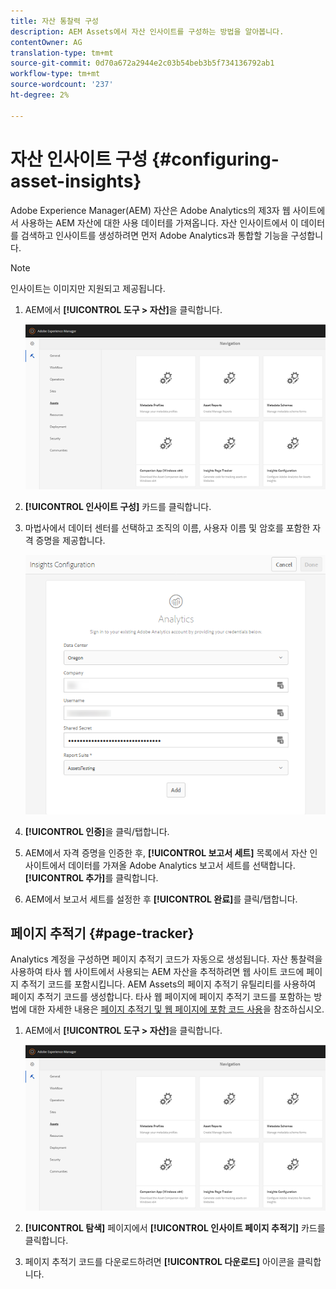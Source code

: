 ```yaml
---
title: 자산 통찰력 구성
description: AEM Assets에서 자산 인사이트를 구성하는 방법을 알아봅니다.
contentOwner: AG
translation-type: tm+mt
source-git-commit: 0d70a672a2944e2c03b54beb3b5f734136792ab1
workflow-type: tm+mt
source-wordcount: '237'
ht-degree: 2%

---
```



# 자산 인사이트 구성 {#configuring-asset-insights}

Adobe Experience Manager(AEM) 자산은 Adobe Analytics의 제3자 웹 사이트에서 사용하는 AEM 자산에 대한 사용 데이터를 가져옵니다. 자산 인사이트에서 이 데이터를 검색하고 인사이트를 생성하려면 먼저 Adobe Analytics과 통합할 기능을 구성합니다.

>[!NOTE]
>
>인사이트는 이미지만 지원되고 제공됩니다.

1. AEM에서 **[!UICONTROL 도구 > 자산]**&#x200B;을 클릭합니다.

   ![chlimage_1-210](assets/chlimage_1-210.png)

1. **[!UICONTROL 인사이트 구성]** 카드를 클릭합니다.
1. 마법사에서 데이터 센터를 선택하고 조직의 이름, 사용자 이름 및 암호를 포함한 자격 증명을 제공합니다.

   ![chlimage_1-211](assets/insights_config2.png)

1. **[!UICONTROL 인증]**&#x200B;을 클릭/탭합니다.
1. AEM에서 자격 증명을 인증한 후, **[!UICONTROL 보고서 세트]** 목록에서 자산 인사이트에서 데이터를 가져올 Adobe Analytics 보고서 세트를 선택합니다. **[!UICONTROL 추가]**&#x200B;를 클릭합니다.
1. AEM에서 보고서 세트를 설정한 후 **[!UICONTROL 완료]**&#x200B;를 클릭/탭합니다.

## 페이지 추적기 {#page-tracker}

Analytics 계정을 구성하면 페이지 추적기 코드가 자동으로 생성됩니다. 자산 통찰력을 사용하여 타사 웹 사이트에서 사용되는 AEM 자산을 추적하려면 웹 사이트 코드에 페이지 추적기 코드를 포함시킵니다. AEM Assets의 페이지 추적기 유틸리티를 사용하여 페이지 추적기 코드를 생성합니다. 타사 웹 페이지에 페이지 추적기 코드를 포함하는 방법에 대한 자세한 내용은 [페이지 추적기 및 웹 페이지에 포함 코드 사용](touch-ui-using-page-tracker.md)을 참조하십시오.

1. AEM에서 **[!UICONTROL 도구 > 자산]**&#x200B;을 클릭합니다.

   ![chlimage_1-214](assets/chlimage_1-214.png)

1. **[!UICONTROL 탐색]** 페이지에서 **[!UICONTROL 인사이트 페이지 추적기]** 카드를 클릭합니다.
1. 페이지 추적기 코드를 다운로드하려면 **[!UICONTROL 다운로드]** 아이콘을 클릭합니다.